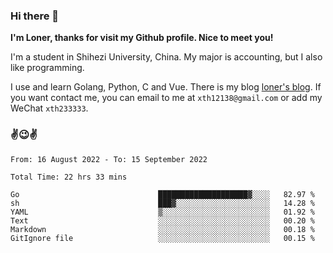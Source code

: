 ### Hi there 👋️

**I'm Loner, thanks for visit my Github profile. Nice to meet you!**

I'm a student in Shihezi University, China. My major is accounting, but I also like programming.

I use and learn Golang, Python, C and Vue. There is my blog [loner's blog](https://www.loner1024.top).  If you want contact me, you can email to me at `xth12138@gmail.com` or add my WeChat `xth233333`.

### ✌️😉✌️

<!--START_SECTION:waka-->

```text
From: 16 August 2022 - To: 15 September 2022

Total Time: 22 hrs 33 mins

Go                               ████████████████████▓░░░░   82.97 %
sh                               ███▓░░░░░░░░░░░░░░░░░░░░░   14.28 %
YAML                             ▒░░░░░░░░░░░░░░░░░░░░░░░░   01.92 %
Text                             ░░░░░░░░░░░░░░░░░░░░░░░░░   00.20 %
Markdown                         ░░░░░░░░░░░░░░░░░░░░░░░░░   00.18 %
GitIgnore file                   ░░░░░░░░░░░░░░░░░░░░░░░░░   00.15 %
```

<!--END_SECTION:waka-->



